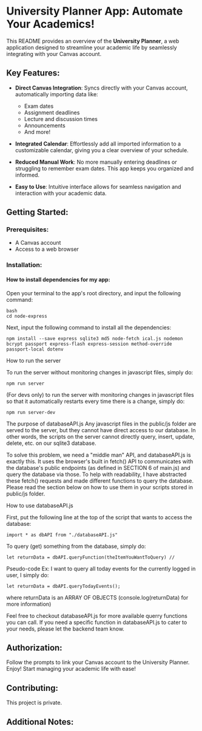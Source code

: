 # University Planner App: Automate Your Academics!

This README provides an overview of the **University Planner**, a web application designed to streamline your academic life by seamlessly integrating with your Canvas account.

## Key Features:

- **Direct Canvas Integration**: Syncs directly with your Canvas account, automatically importing data like:
  - Exam dates
  - Assignment deadlines
  - Lecture and discussion times
  - Announcements
  - And more!

- **Integrated Calendar**: Effortlessly add all imported information to a customizable calendar, giving you a clear overview of your schedule.

- **Reduced Manual Work**: No more manually entering deadlines or struggling to remember exam dates. This app keeps you organized and informed.

- **Easy to Use**: Intuitive interface allows for seamless navigation and interaction with your academic data.

## Getting Started:

### Prerequisites:
- A Canvas account
- Access to a web browser

### Installation:

#### How to install dependencies for my app:

Open your terminal to the app's root directory, and input the following command:

```
bash
cd node-express
```
Next, input the following command to install all the dependencies:
```
npm install --save express sqlite3 md5 node-fetch ical.js nodemon bcrypt passport express-flash express-session method-override passport-local dotenv
```

How to run the server

To run the server without monitoring changes in javascript files, simply do:
```
npm run server
```
(For devs only) to run the server with monitoring changes in javascript files so that it automatically restarts every time 
there is a change, simply do:
```
npm run server-dev
```
The purpose of databaseAPI.js
Any javascript files in the public/js folder are served to the server, but they cannot have direct access to our database. In other words, the scripts on the server cannot directly query, insert, update, delete, etc. on our sqlite3 database.

To solve this problem, we need a "middle man" API, and databaseAPI.js is exactly this. It uses the browser's built in fetch() API to communicates with the database's public endpoints (as defined in SECTION 6 of main.js) and query the database via those. To help with readability, I have abstracted these fetch() requests and made different functions to query the database. Please read the section below on how to use them in your scripts stored in public/js folder.

How to use databaseAPI.js

First, put the following line at the top of the script that wants to access the database:
```
import * as dbAPI from "./databaseAPI.js"
```
To query (get) something from the database, simply do:
```
let returnData = dbAPI.queryFunction(theItemYouWantToQuery) // 
```
Pseudo-code
Ex: I want to query all today events for the currently logged 
in user, I simply do:
```
let returnData = dbAPI.queryTodayEvents();
```
where returnData is an ARRAY OF OBJECTS (console.log(returnData) for more information)

Feel free to checkout databaseAPI.js for more available querry functions you can call. If you need a specific function in databaseAPI.js to cater to your needs, please let the backend team know.

## Authorization:
Follow the prompts to link your Canvas account to the University Planner.
Enjoy!
Start managing your academic life with ease!

## Contributing:

This project is private.

## Additional Notes:
